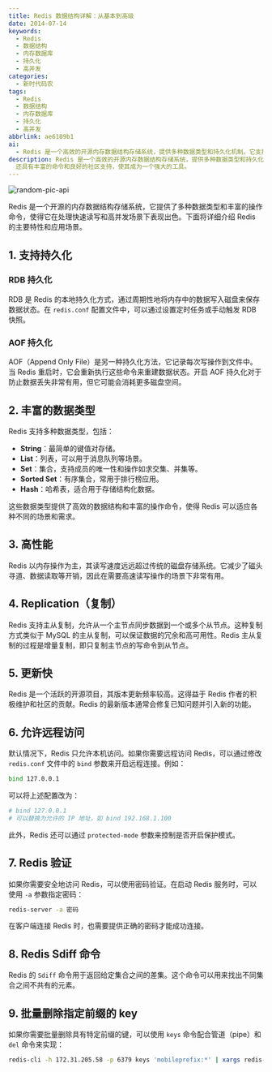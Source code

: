 ```yaml
---
title: Redis 数据结构详解：从基本到高级
date: 2014-07-14
keywords:
  - Redis
  - 数据结构
  - 内存数据库
  - 持久化
  - 高并发
categories:
  - 新时代码农
tags:
  - Redis
  - 数据结构
  - 内存数据库
  - 持久化
  - 高并发
abbrlink: ae6109b1
ai:
  - Redis 是一个高效的开源内存数据结构存储系统，提供多种数据类型和持久化机制。它支持主从复制、密码验证等功能，适用于快速读写和高并发场景。Redis 还具有丰富的命令和良好的社区支持，使其成为一个强大的工具。
description: Redis 是一个高效的开源内存数据结构存储系统，提供多种数据类型和持久化机制。它支持主从复制、密码验证等功能，适用于快速读写和高并发场景。Redis
  还具有丰富的命令和良好的社区支持，使其成为一个强大的工具。
---
```


<!-- markdownlint-disable-next-line MD033 -->
<meta name="referrer" content="no-referrer"/>

![random-pic-api](https://api.dong4j.ink:1024/cover?spm={{spm}})

Redis 是一个开源的内存数据结构存储系统，它提供了多种数据类型和丰富的操作命令，使得它在处理快速读写和高并发场景下表现出色。下面将详细介绍 Redis 的主要特性和应用场景。

## 1. 支持持久化

### RDB 持久化

RDB 是 Redis 的本地持久化方式，通过周期性地将内存中的数据写入磁盘来保存数据状态。在 `redis.conf` 配置文件中，可以通过设置定时任务或手动触发 RDB 快照。

### AOF 持久化

AOF（Append Only File）是另一种持久化方法，它记录每次写操作到文件中。当 Redis 重启时，它会重新执行这些命令来重建数据状态。开启 AOF 持久化对于防止数据丢失非常有用，但它可能会消耗更多磁盘空间。

## 2. 丰富的数据类型

Redis 支持多种数据类型，包括：

- **String**：最简单的键值对存储。
- **List**：列表，可以用于消息队列等场景。
- **Set**：集合，支持成员的唯一性和操作如求交集、并集等。
- **Sorted Set**：有序集合，常用于排行榜应用。
- **Hash**：哈希表，适合用于存储结构化数据。

这些数据类型提供了高效的数据结构和丰富的操作命令，使得 Redis 可以适应各种不同的场景和需求。

## 3. 高性能

Redis 以内存操作为主，其读写速度远远超过传统的磁盘存储系统。它减少了磁头寻道、数据读取等开销，因此在需要高速读写操作的场景下非常有用。

## 4. Replication（复制）

Redis 支持主从复制，允许从一个主节点同步数据到一个或多个从节点。这种复制方式类似于 MySQL 的主从复制，可以保证数据的冗余和高可用性。Redis 主从复制的过程是增量复制，即只复制主节点的写命令到从节点。

## 5. 更新快

Redis 是一个活跃的开源项目，其版本更新频率较高。这得益于 Redis 作者的积极维护和社区的贡献。Redis 的最新版本通常会修复已知问题并引入新的功能。

## 6. 允许远程访问

默认情况下，Redis 只允许本机访问。如果你需要远程访问 Redis，可以通过修改 `redis.conf` 文件中的 `bind` 参数来开启远程连接。例如：

```bash
bind 127.0.0.1
```

可以将上述配置改为：

```bash
# bind 127.0.0.1
# 可以替换为允许的 IP 地址，如 bind 192.168.1.100
```

此外，Redis 还可以通过 `protected-mode` 参数来控制是否开启保护模式。

## 7. Redis 验证

如果你需要安全地访问 Redis，可以使用密码验证。在启动 Redis 服务时，可以使用 `-a` 参数指定密码：

```bash
redis-server -a 密码
```

在客户端连接 Redis 时，也需要提供正确的密码才能成功连接。

## 8. Redis Sdiff 命令

Redis 的 `Sdiff` 命令用于返回给定集合之间的差集。这个命令可以用来找出不同集合之间不共有的元素。

## 9. 批量删除指定前缀的 key

如果你需要批量删除具有特定前缀的键，可以使用 `keys` 命令配合管道（pipe）和 `del` 命令来实现：

```bash
redis-cli -h 172.31.205.58 -p 6379 keys 'mobileprefix:*' | xargs redis-cli -h 172.31.205.58 -p 6379 del
```
